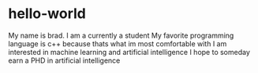 # hello-world
My name is brad. I am a currently a student
My favorite programming language is c++ because thats what im most comfortable with
I am interested in machine learning and artificial intelligence
I hope to someday earn a PHD in artificial intelligence
